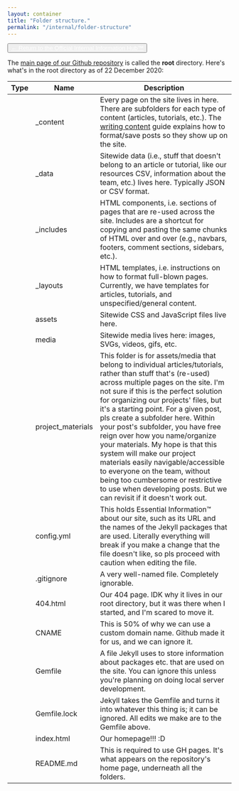 ```yaml
---
layout: container
title: "Folder structure."
permalink: "/internal/folder-structure"
---
```


<button class = "uk-button uk-button-primary" type = "button"><a style = "color:#ffffff!important;" href = "{{site.baseurl}}/internal">← Return to the Official Internal Information Hub™ </a></button>

The <a href = "https://github.com/freethedataproject/freethedataproject.github.io" target = "_blank">main page of our Github repository</a> is called the **root** directory. Here's what's in the root directory as of 22 December 2020: 

<table class="uk-table uk-table-middle uk-table-striped uk-table-small ">
<thead>
<tr>
<th>Type</th>
<th>Name</th>
<th>Description</th>
</tr>
</thead>

<tr>
<td><span uk-icon="icon: folder"></span> </td>
<td>_content</td>
<td>Every page on the site lives in here. There are subfolders for each type of content (articles, tutorials, etc.). The <a href = "{{site.baseurl}}/internal/writing-content" target="_blank">writing content</a> guide explains how to format/save posts so they show up on the site.</td>
</tr>

<tr>
<td><span uk-icon="icon: folder"></span> </td>
<td>_data</td>
<td>Sitewide data (i.e., stuff that doesn't belong to an article or tutorial, like our resources CSV, information about the team, etc.) lives here. Typically JSON or CSV format.</td>
</tr>

<tr>
<td><span uk-icon="icon: folder"></span> </td>
<td>_includes</td>
<td>HTML components, i.e. sections of pages that are re-used across the site. Includes are a shortcut for copying and pasting the same chunks of HTML over and over (e.g., navbars, footers, comment sections, sidebars, etc.). </td>
</tr>

<tr>
<td><span uk-icon="icon: folder"></span> </td>
<td>_layouts</td>
<td>HTML templates, i.e. instructions on how to format full-blown pages. Currently, we have templates for articles, tutorials, and unspecified/general content.</td>
</tr>

<tr>
<td><span uk-icon="icon: folder"></span> </td>
<td>assets</td>
<td>Sitewide CSS and JavaScript files live here.</td>
</tr>

<tr>
<td><span uk-icon="icon: folder"></span> </td>
<td>media</td>
<td>Sitewide media lives here: images, SVGs, videos, gifs, etc. </td>
</tr>

<tr>
<td><span uk-icon="icon: folder"></span> </td>
<td>project_materials</td>
<td>This folder is for assets/media that belong to individual articles/tutorials, rather than stuff that's (re-used) across multiple pages on the site. I'm not sure if this is the perfect solution for organizing our projects' files, but it's a starting point. For a given post, pls create a subfolder here. Within your post's subfolder, you have free reign over how you name/organize your materials. My hope is that this system will make our project materials easily navigable/accessible to everyone on the team, without being too cumbersome or restrictive to use when developing posts. But we can revisit if it doesn't work out.</td>
</tr>

<tr>
<td><span uk-icon="icon: file-text"></span> </td>
<td>config.yml</td>
<td>This holds Essential Information™ about our site, such as its URL and the names of the Jekyll packages that are used. Literally everything will break if you make a change that the file doesn't like, so pls proceed with caution when editing the file.</td>
</tr>

<tr>
<td><span uk-icon="icon: file-text"></span> </td>
<td>.gitignore</td>
<td>A very well-named file. Completely ignorable.</td>
</tr>

<tr>
<td><span uk-icon="icon: file-text"></span> </td>
<td>404.html</td>
<td>Our 404 page. IDK why it lives in our root directory, but it was there when I started, and I'm scared to move it.</td>
</tr>

<tr>
<td><span uk-icon="icon: file-text"></span> </td>
<td>CNAME</td>
<td>This is 50% of why we can use a custom domain name. Github made it for us, and we can ignore it.</td>
</tr>

<tr>
<td><span uk-icon="icon: file-text"></span> </td>
<td>Gemfile</td>
<td>A file Jekyll uses to store information about packages etc. that are used on the site. You can ignore this unless you're planning on doing local server development. </td>
</tr>

<tr>
<td><span uk-icon="icon: file-text"></span> </td>
<td>Gemfile.lock</td>
<td>Jekyll takes the Gemfile and turns it into whatever this thing is; it can be ignored. All edits we make are to the Gemfile above.</td>
</tr>

<tr>
<td><span uk-icon="icon: file-text"></span> </td>
<td>index.html</td>
<td> Our homepage!!! :D </td>
</tr>

<tr>
<td><span uk-icon="icon: file-text"></span> </td>
<td>README.md</td>
<td>This is required to use GH pages. It's what appears on the repository's home page, underneath all the folders. </td>
</tr>


</table>
